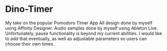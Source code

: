 # Dino-Timer
My take on the popular Pomodoro TImer App
All design done by myself using Affinity Designer.
Audio samples done by myself using Ableton Live.
Unfortunately, pause functionality is beyond my current abilities.
I would like to add that eventually, as well as adjustable parameters so users can choose their own times. 
